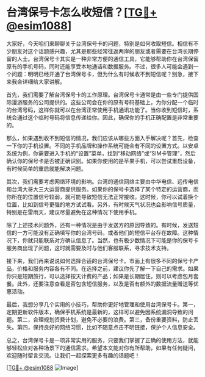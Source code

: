 # 台湾保号卡怎么收短信？[[TG💪+ @esim1088](https://t.me/s/esim1088)]

大家好，今天咱们来聊聊关于台湾保号卡的问题，特别是如何收取短信。相信有不少朋友对这个话题感兴趣，尤其是那些经常往返两岸的朋友或者需要在台湾长期停留的人士。台湾保号卡其实是一种非常方便的通信工具，它能够帮助你在台湾保留原有的手机号码，同时还能享受本地通话和数据服务。不过，很多人可能会遇到一个问题：明明已经开通了台湾保号卡，但为什么有时候收不到短信呢？别急，接下来我会详细给大家讲解。

首先，我们需要了解台湾保号卡的工作原理。台湾保号卡通常是由一些专门提供国际漫游服务的公司提供的。这些公司会在你的原有号码基础上，为你分配一个临时的台湾号码，这样你就可以在台湾正常使用手机通讯功能了。当你收到短信时，系统会通过这个临时号码将信息传递给你。因此，确保你的手机正确配置是非常重要的。

那么，如果遇到收不到短信的情况，我们应该从哪些方面入手解决呢？首先，检查一下你的手机设置。不同的手机品牌和操作系统可能会有不同的设置方式。以安卓系统为例，你需要进入手机的“设置”菜单，找到“移动网络”或“SIM卡管理”，然后确认你的保号卡是否被正确识别。如果你使用的是苹果手机，可以尝试重启设备，有时候简单的重启就能解决问题。

其次，我们需要考虑网络环境的影响。台湾的通信网络主要由中华电信、远传电信和台湾大哥大三大运营商提供服务。如果你的保号卡选择了某个特定的运营商，而你所在的位置信号较弱，就可能导致短信无法正常接收。这时候，你可以试着换个位置，比如到信号更强的地方试试看。另外，有时候天气状况也会影响信号质量，特别是在雷雨天，建议尽量避免在这种情况下使用手机。

除了上述技术问题外，还有一种情况是由于发送方的原因导致的。有时候，发送短信的一方可能没有正确填写你的台湾号码，或者他们的短信平台存在故障。这种情况下，你就只能联系对方确认信息了。当然，也有极少数情况下可能是你的保号卡服务商出现了问题，这时就需要及时与他们客服联系，寻求技术支持。

接下来，我们再来说说如何选择合适的台湾保号卡。市面上有很多不同的保号卡产品，价格和服务内容各有不同。在选择之前，建议你先了解一下自己的需求。如果你只是短期旅行，可以选择按天计费的产品；如果是长期居住，则可以考虑包月套餐。此外，还要注意查看是否包含短信服务，以及是否有额外的数据流量赠送等优惠活动。

最后，我想分享几个实用的小技巧，帮助你更好地管理和使用台湾保号卡。第一，定期更新软件版本，确保手机系统是最新的，这样可以避免因系统漏洞导致的问题。第二，合理规划资费计划，避免不必要的浪费。第三，备份重要资料，防止丢失。第四，保持良好的网络习惯，比如不随意点击不明链接，保护个人信息安全。

总之，台湾保号卡是一项非常实用的服务，只要我们掌握了正确的使用方法，就能够轻松应对各种场景下的通信需求。希望本文能对你有所帮助，如果有任何疑问，欢迎随时留言交流。让我们一起探索更多有趣的话题吧！

[[TG💪+ @esim1088](https://t.me/s/esim1088) ![Image](https://i.postimg.cc/4NQfJmqS/Snipaste-2025-05-13-00-14-12.png)]